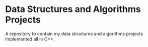 # Data Structures and Algorithms Projects
A repository to contain my data structures and algorithms projects implemented all in C++.
